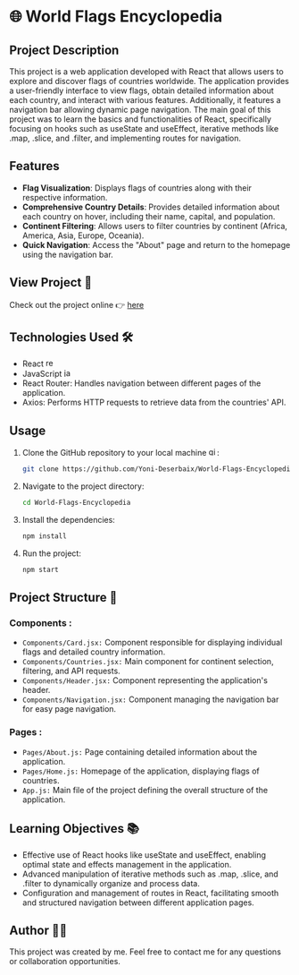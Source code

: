# 🌐 World Flags Encyclopedia

## Project Description

This project is a web application developed with React that allows users to explore and discover flags of countries worldwide. The application provides a user-friendly interface to view flags, obtain detailed information about each country, and interact with various features. Additionally, it features a navigation bar allowing dynamic page navigation. The main goal of this project was to learn the basics and functionalities of React, specifically focusing on hooks such as useState and useEffect, iterative methods like .map, .slice, and .filter, and implementing routes for navigation.

## Features

- **Flag Visualization**: Displays flags of countries along with their respective information.
- **Comprehensive Country Details**: Provides detailed information about each country on hover, including their name, capital, and population.
- **Continent Filtering**: Allows users to filter countries by continent (Africa, America, Asia, Europe, Oceania).
- **Quick Navigation**: Access the "About" page and return to the homepage using the navigation bar.

## View Project 👀

Check out the project online 👉 [here]( https://yoni-deserbaix.github.io/World-Flags-Encyclopedia/)

## Technologies Used 🛠️

- React  <img src="https://cdn.jsdelivr.net/gh/devicons/devicon/icons/react/react-original.svg" height="15" alt="react logo"  /> 
- JavaScript  <img src="https://cdn.jsdelivr.net/gh/devicons/devicon/icons/javascript/javascript-original.svg" height="15" alt="javascript logo"  />
- React Router: Handles navigation between different pages of the application.
- Axios: Performs HTTP requests to retrieve data from the countries' API.

## Usage

1. Clone the GitHub repository to your local machine <img src="https://cdn.jsdelivr.net/gh/devicons/devicon/icons/git/git-original.svg" height="15" alt="git logo" />:

    ```bash
    git clone https://github.com/Yoni-Deserbaix/World-Flags-Encyclopedia.git
    ```

2. Navigate to the project directory:

    ```bash
    cd World-Flags-Encyclopedia
    ```

3. Install the dependencies:

    ```bash
    npm install 
    ```
4. Run the project:

    ```bash
    npm start 
    ```

## Project Structure 📁

### Components :
- `Components/Card.jsx:` Component responsible for displaying individual flags and detailed country information.
- `Components/Countries.jsx:` Main component for continent selection, filtering, and API requests.
- `Components/Header.jsx:` Component representing the application's header.
- `Components/Navigation.jsx:` Component managing the navigation bar for easy page navigation.

### Pages :
- `Pages/About.js:` Page containing detailed information about the application.
- `Pages/Home.js:` Homepage of the application, displaying flags of countries.
- `App.js:` Main file of the project defining the overall structure of the application.

## Learning Objectives 📚

- Effective use of React hooks like useState and useEffect, enabling optimal state and effects management in the application.
- Advanced manipulation of iterative methods such as .map, .slice, and .filter to dynamically organize and process data.
- Configuration and management of routes in React, facilitating smooth and structured navigation between different application pages.

## Author 👨‍💻

This project was created by me. Feel free to contact me for any questions or collaboration opportunities.
